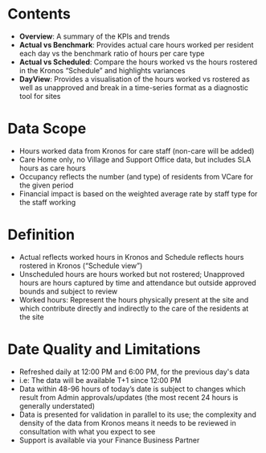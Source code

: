 # Contents

- **Overview**: A summary of the KPIs and trends
- **Actual vs Benchmark**: Provides actual care hours worked per resident each day vs the benchmark ratio of hours per care type
- **Actual vs Scheduled**: Compare the hours worked vs the hours rostered in the Kronos “Schedule” and highlights variances
- **DayView**: Provides a visualisation of the hours worked vs rostered as well as unapproved and break in a time-series format as a diagnostic tool for sites

# Data Scope

- Hours worked data from Kronos for care staff (non-care will be added)
- Care Home only, no Village and Support Office data, but includes SLA hours as care hours
- Occupancy reflects the number (and type) of residents from VCare for the given period
- Financial impact is based on the weighted average rate by staff type for the staff working

# Definition

- Actual reflects worked hours in Kronos and Schedule reflects hours rostered in Kronos (“Schedule view”)
- Unscheduled hours are hours worked but not rostered; Unapproved hours are hours captured by time and attendance but outside approved bounds and subject to review
- Worked hours: Represent the hours physically present at the site and which contribute directly and indirectly to the care of the residents at the site

# Date Quality and Limitations

- Refreshed daily at 12:00 PM and 6:00 PM, for the previous day's data
- i.e: The data will be available T+1 since 12:00 PM
- Data within 48-96 hours of today’s date is subject to changes which result from Admin approvals/updates (the most recent 24 hours is generally understated)
- Data is presented for validation in parallel to its use; the complexity and density of the data from Kronos means it needs to be reviewed in consultation with what you expect to see
- Support is available via your Finance Business Partner